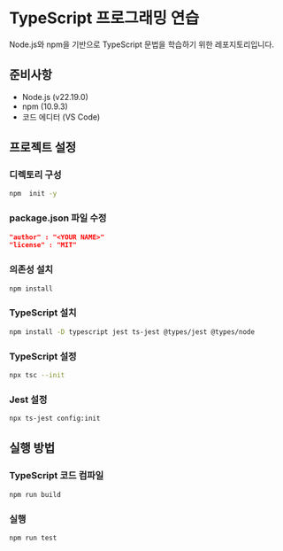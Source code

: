 # TypeScript 프로그래밍 연습
Node.js와 npm을 기반으로 TypeScript 문법을 학습하기 위한 레포지토리입니다.
## 준비사항
- Node.js (v22.19.0)
- npm (10.9.3)
- 코드 에디터 (VS Code)

## 프로젝트 설정
### 디렉토리 구성
```bash
npm  init -y
```
### package.json 파일 수정
```json
"author" : "<YOUR NAME>"
"license" : "MIT"
```
### 의존성 설치
```bash
npm install
```
### TypeScript 설치
```bash
npm install -D typescript jest ts-jest @types/jest @types/node
```
### TypeScript 설정
```bash
npx tsc --init
```
### Jest 설정
```bash
npx ts-jest config:init
```

## 실행 방법
### TypeScript 코드 컴파일
```bash
npm run build
```
### 실행
```bash
npm run test
```
